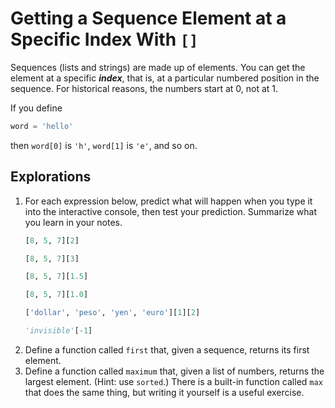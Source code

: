 # Getting a Sequence Element at a Specific Index With `[]`

Sequences (lists and strings) are made up of elements. You can get the element at a specific ***index***, that is, at a
particular numbered position in the sequence. For historical reasons, the numbers start at 0, not at 1.

If you define

```python
word = 'hello'
```

then `word[0]` is `'h'`, `word[1]` is `'e'`, and so on.

## Explorations

1. For each expression below, predict what will happen when you type it into the interactive console, then test your
prediction. Summarize what you learn in your notes.
    ```python
    [8, 5, 7][2]
    ```
    ```python
    [8, 5, 7][3]
    ```
    ```python
    [8, 5, 7][1.5]
    ```
    ```python
    [8, 5, 7][1.0]
    ```   
    ```python
    ['dollar', 'peso', 'yen', 'euro'][1][2]
    ```
    ```python
    'invisible'[-1]
    ```
1. Define a function called `first` that, given a sequence, returns its first element.
1. Define a function called `maximum` that, given a list of numbers, returns the largest element. (Hint: use `sorted`.)
There is a built-in function called `max` that does the same thing, but writing it yourself is a useful exercise.
